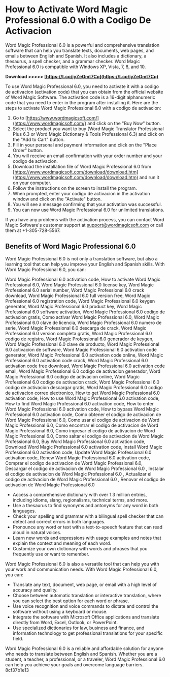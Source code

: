 
 
# How to Activate Word Magic Professional 6.0 with a Codigo De Activacion
 
Word Magic Professional 6.0 is a powerful and comprehensive translation software that can help you translate texts, documents, web pages, and emails between English and Spanish. It also includes a dictionary, a thesaurus, a spell checker, and a grammar checker. Word Magic Professional 6.0 is compatible with Windows XP, Vista, 7, 8, and 10.
 
**Download &gt;&gt;&gt;&gt;&gt; [https://t.co/jyZeOmt7Cq](https://t.co/jyZeOmt7Cq)**


 
To use Word Magic Professional 6.0, you need to activate it with a codigo de activacion (activation code) that you can obtain from the official website of Word Magic Software. The activation code is a 16-digit alphanumeric code that you need to enter in the program after installing it. Here are the steps to activate Word Magic Professional 6.0 with a codigo de activacion:
 
1. Go to [https://www.wordmagicsoft.com/](https://www.wordmagicsoft.com/) and click on the "Buy Now" button.
2. Select the product you want to buy (Word Magic Translator Professional Plus 6.3 or Word Magic Dictionary & Tools Professional 6.3) and click on the "Add to Cart" button.
3. Fill in your personal and payment information and click on the "Place Order" button.
4. You will receive an email confirmation with your order number and your codigo de activacion.
5. Download the installation file of Word Magic Professional 6.0 from [https://www.wordmagicsoft.com/download/download.htm](https://www.wordmagicsoft.com/download/download.htm) and run it on your computer.
6. Follow the instructions on the screen to install the program.
7. When prompted, enter your codigo de activacion in the activation window and click on the "Activate" button.
8. You will see a message confirming that your activation was successful.
9. You can now use Word Magic Professional 6.0 for unlimited translations.

If you have any problems with the activation process, you can contact Word Magic Software's customer support at [support@wordmagicsoft.com](mailto:support@wordmagicsoft.com) or call them at +1-305-728-5567.
  
## Benefits of Word Magic Professional 6.0
 
Word Magic Professional 6.0 is not only a translation software, but also a learning tool that can help you improve your English and Spanish skills. With Word Magic Professional 6.0, you can:
 
Word Magic Professional 6.0 activation code,  How to activate Word Magic Professional 6.0,  Word Magic Professional 6.0 license key,  Word Magic Professional 6.0 serial number,  Word Magic Professional 6.0 crack download,  Word Magic Professional 6.0 full version free,  Word Magic Professional 6.0 registration code,  Word Magic Professional 6.0 keygen generator,  Word Magic Professional 6.0 product key,  Word Magic Professional 6.0 software activation,  Word Magic Professional 6.0 codigo de activacion gratis,  Como activar Word Magic Professional 6.0,  Word Magic Professional 6.0 clave de licencia,  Word Magic Professional 6.0 numero de serie,  Word Magic Professional 6.0 descarga de crack,  Word Magic Professional 6.0 version completa gratis,  Word Magic Professional 6.0 codigo de registro,  Word Magic Professional 6.0 generador de keygen,  Word Magic Professional 6.0 clave de producto,  Word Magic Professional 6.0 activacion de software,  Word Magic Professional 6.0 activation code generator,  Word Magic Professional 6.0 activation code online,  Word Magic Professional 6.0 activation code crack,  Word Magic Professional 6.0 activation code free download,  Word Magic Professional 6.0 activation code email,  Word Magic Professional 6.0 codigo de activacion generador,  Word Magic Professional 6.0 codigo de activacion online,  Word Magic Professional 6.0 codigo de activacion crack,  Word Magic Professional 6.0 codigo de activacion descargar gratis,  Word Magic Professional 6.0 codigo de activacion correo electronico,  How to get Word Magic Professional 6.0 activation code,  How to use Word Magic Professional 6.0 activation code,  How to find Word Magic Professional 6.0 activation code,  How to enter Word Magic Professional 6.0 activation code,  How to bypass Word Magic Professional 6.0 activation code,  Como obtener el codigo de activacion de Word Magic Professional 6.0,  Como usar el codigo de activacion de Word Magic Professional 6.0,  Como encontrar el codigo de activacion de Word Magic Professional 6.0,  Como ingresar el codigo de activacion de Word Magic Professional 6.0,  Como saltar el codigo de activacion de Word Magic Professional 6.0,  Buy Word Magic Professional 6.0 activation code,  Download Word Magic Professional 6.0 activation code,  Install Word Magic Professional 6.0 activation code,  Update Word Magic Professional 6.0 activation code,  Renew Word Magic Professional 6.0 activation code,  Comprar el codigo de activacion de Word Magic Professional 6.0,  Descargar el codigo de activacion de Word Magic Professional 6.0 ,  Instalar el codigo de activacion de Word Magic Professional 6.0 ,  Actualizar el codigo de activacion de Word Magic Professional 6.0 ,  Renovar el codigo de activacion de Word Magic Professional 6.0

- Access a comprehensive dictionary with over 1.3 million entries, including idioms, slang, regionalisms, technical terms, and more.
- Use a thesaurus to find synonyms and antonyms for any word in both languages.
- Check your spelling and grammar with a bilingual spell checker that can detect and correct errors in both languages.
- Pronounce any word or text with a text-to-speech feature that can read aloud in natural voices.
- Learn new words and expressions with usage examples and notes that explain the context and meaning of each word.
- Customize your own dictionary with words and phrases that you frequently use or want to remember.

Word Magic Professional 6.0 is also a versatile tool that can help you with your work and communication needs. With Word Magic Professional 6.0, you can:

- Translate any text, document, web page, or email with a high level of accuracy and quality.
- Choose between automatic translation or interactive translation, where you can select the best option for each word or phrase.
- Use voice recognition and voice commands to dictate and control the software without using a keyboard or mouse.
- Integrate the software with Microsoft Office applications and translate directly from Word, Excel, Outlook, or PowerPoint.
- Use specialized dictionaries for law, business and finance, and information technology to get professional translations for your specific field.

Word Magic Professional 6.0 is a reliable and affordable solution for anyone who needs to translate between English and Spanish. Whether you are a student, a teacher, a professional, or a traveler, Word Magic Professional 6.0 can help you achieve your goals and overcome language barriers.
 8cf37b1e13
 
